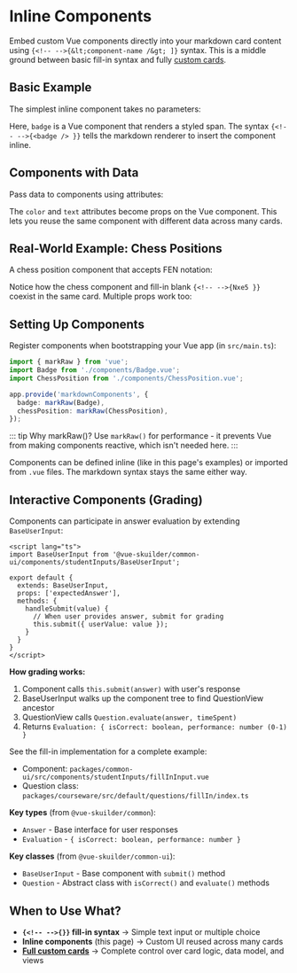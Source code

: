 <script setup lang="ts">
import EmbeddedFillInEditor from '../.vitepress/theme/components/EmbeddedFillInEditor.vue'
import { markRaw, h } from 'vue';

// Simple badge component
const Badge = {
  name: 'Badge',
  render() {
    return h('span', {
      style: 'background: #42b983; color: white; padding: 2px 8px; border-radius: 4px; font-size: 0.85em; font-weight: 600;'
    }, 'NEW');
  }
};

// Component that accepts a color prop
const ColoredBadge = {
  name: 'ColoredBadge',
  props: ['color', 'text'],
  render() {
    return h('span', {
      style: `background: ${this.color}; color: white; padding: 2px 8px; border-radius: 4px; font-size: 0.85em; font-weight: 600;`
    }, this.text || 'BADGE');
  }
};

// Chess position display component
const ChessPosition = {
  name: 'ChessPosition',
  props: ['fen', 'size'],
  render() {
    const displaySize = this.size || 'small';
    return h('div', {
      style: `border: 2px solid #8b4513; padding: 8px; background: #f0d9b5; display: inline-block; font-family: monospace; font-size: ${displaySize === 'large' ? '14px' : '11px'};`
    }, [
      h('div', { style: 'font-weight: bold; margin-bottom: 4px;' }, 'Chess Position:'),
      h('code', { style: 'display: block; white-space: pre;' }, this.fen)
    ]);
  }
};

// Provide components for the embedded editors
const inlineComponents = {
  badge: markRaw(Badge),
  coloredBadge: markRaw(ColoredBadge),
  chessPosition: markRaw(ChessPosition),
};

// Example markdown strings
const badgeExample = `Check out this {{ &lt;badge /&gt; }} feature!`;

const coloredBadgeExample = `Status: {{ &lt;coloredBadge color="#e74c3c" text="ALERT" /&gt; }}

Priority: {{ &lt;coloredBadge color="#3498db" text="HIGH" /&gt; }}`;

const chessExample = `White to move. What's the best continuation?

{{ &lt;chessPosition fen="r1bqkbnr/pppp1ppp/2n5/4p3/4P3/5N2/PPPP1PPP/RNBQKB1R" /&gt; }}

The answer is {{ Nxe5 }}.`;

const chessSizesExample = `Small board:
{{ &lt;chessPosition fen="rnbqkbnr/pppppppp/8/8/8/8/PPPPPPPP/RNBQKBNR" size="small" /&gt; }}

Large board:
{{ &lt;chessPosition fen="rnbqkbnr/pppppppp/8/8/8/8/PPPPPPPP/RNBQKBNR" size="large" /&gt; }}`;
</script>

# Inline Components

Embed custom Vue components directly into your markdown card content using `{<!-- -->{&lt;component-name /&gt; ]}` syntax. This is a middle ground between basic fill-in syntax and fully [custom cards](/custom-cards).

## Basic Example

The simplest inline component takes no parameters:

<EmbeddedFillInEditor :initial-value="badgeExample" :inline-components="inlineComponents" />

Here, `badge` is a Vue component that renders a styled span. The syntax `{<!-- -->{<badge /> }}` tells the markdown renderer to insert the component inline.

## Components with Data

Pass data to components using attributes:

<EmbeddedFillInEditor
  :initial-value="coloredBadgeExample"
  :inline-components="inlineComponents"
/>

The `color` and `text` attributes become props on the Vue component. This lets you reuse the same component with different data across many cards.

## Real-World Example: Chess Positions

A chess position component that accepts FEN notation:

<EmbeddedFillInEditor
  :initial-value="chessExample"
  :inline-components="inlineComponents"
/>

Notice how the chess component and fill-in blank `{<!-- -->{Nxe5 }}` coexist in the same card. Multiple props work too:

<EmbeddedFillInEditor
  :initial-value="chessSizesExample"
  :inline-components="inlineComponents"
/>

## Setting Up Components

Register components when bootstrapping your Vue app (in `src/main.ts`):

```typescript
import { markRaw } from 'vue';
import Badge from './components/Badge.vue';
import ChessPosition from './components/ChessPosition.vue';

app.provide('markdownComponents', {
  badge: markRaw(Badge),
  chessPosition: markRaw(ChessPosition),
});
```

::: tip Why markRaw()?
Use `markRaw()` for performance - it prevents Vue from making components reactive, which isn't needed here.
:::

Components can be defined inline (like in this page's examples) or imported from `.vue` files. The markdown syntax stays the same either way.

## Interactive Components (Grading)

Components can participate in answer evaluation by extending `BaseUserInput`:

```vue
<script lang="ts">
import BaseUserInput from '@vue-skuilder/common-ui/components/studentInputs/BaseUserInput';

export default {
  extends: BaseUserInput,
  props: ['expectedAnswer'],
  methods: {
    handleSubmit(value) {
      // When user provides answer, submit for grading
      this.submit({ userValue: value });
    }
  }
}
</script>
```

**How grading works:**
1. Component calls `this.submit(answer)` with user's response
2. BaseUserInput walks up the component tree to find QuestionView ancestor
3. QuestionView calls `Question.evaluate(answer, timeSpent)`
4. Returns `Evaluation: { isCorrect: boolean, performance: number (0-1) }`

See the fill-in implementation for a complete example:
- Component: `packages/common-ui/src/components/studentInputs/fillInInput.vue`
- Question class: `packages/courseware/src/default/questions/fillIn/index.ts`

**Key types** (from `@vue-skuilder/common`):
- `Answer` - Base interface for user responses
- `Evaluation` - `{ isCorrect: boolean, performance: number }`

**Key classes** (from `@vue-skuilder/common-ui`):
- `BaseUserInput` - Base component with `submit()` method
- `Question` - Abstract class with `isCorrect()` and `evaluate()` methods

## When to Use What?

- **`{<!-- -->{}}` fill-in syntax** → Simple text input or multiple choice
- **Inline components** (this page) → Custom UI reused across many cards
- **[Full custom cards](/do/custom-cards)** → Complete control over card logic, data model, and views
